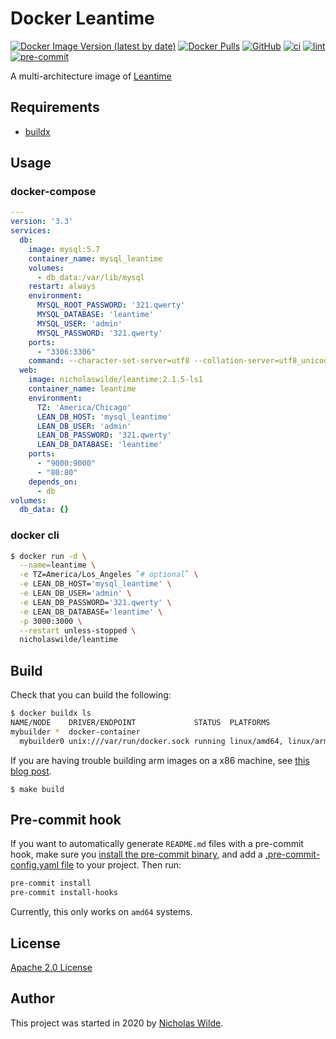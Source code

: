 # Docker Leantime
[![Docker Image Version (latest by date)](https://img.shields.io/docker/v/nicholaswilde/leantime)](https://hub.docker.com/r/nicholaswilde/leantime)
[![Docker Pulls](https://img.shields.io/docker/pulls/nicholaswilde/leantime)](https://hub.docker.com/r/nicholaswilde/leantime)
[![GitHub](https://img.shields.io/github/license/nicholaswilde/docker-leantime)](./LICENSE)
[![ci](https://github.com/nicholaswilde/docker-leantime/workflows/ci/badge.svg)](https://github.com/nicholaswilde/docker-leantime/actions?query=workflow%3Aci)
[![lint](https://github.com/nicholaswilde/docker-leantime/workflows/lint/badge.svg?branch=main)](https://github.com/nicholaswilde/docker-leantime/actions?query=workflow%3Alint)
[![pre-commit](https://img.shields.io/badge/pre--commit-enabled-brightgreen?logo=pre-commit&logoColor=white)](https://github.com/pre-commit/pre-commit)

A multi-architecture image of [Leantime](https://leantime.io/)

## Requirements
- [buildx](https://docs.docker.com/engine/reference/commandline/buildx/)

## Usage

### docker-compose

```yaml
---
version: '3.3'
services:
  db:
    image: mysql:5.7
    container_name: mysql_leantime
    volumes:
      - db_data:/var/lib/mysql
    restart: always
    environment:
      MYSQL_ROOT_PASSWORD: '321.qwerty'
      MYSQL_DATABASE: 'leantime'
      MYSQL_USER: 'admin'
      MYSQL_PASSWORD: '321.qwerty'
    ports:
      - "3306:3306"
    command: --character-set-server=utf8 --collation-server=utf8_unicode_ci
  web:
    image: nicholaswilde/leantime:2.1.5-ls1
    container_name: leantime
    environment:
      TZ: 'America/Chicago'
      LEAN_DB_HOST: 'mysql_leantime'
      LEAN_DB_USER: 'admin'
      LEAN_DB_PASSWORD: '321.qwerty'
      LEAN_DB_DATABASE: 'leantime'
    ports:
      - "9000:9000"
      - "80:80"
    depends_on:
      - db
volumes:
  db_data: {}
```

### docker cli

```bash
$ docker run -d \
  --name=leantime \
  -e TZ=America/Los_Angeles `# optional` \
  -e LEAN_DB_HOST='mysql_leantime' \
  -e LEAN_DB_USER='admin' \
  -e LEAN_DB_PASSWORD='321.qwerty' \
  -e LEAN_DB_DATABASE='leantime' \
  -p 3000:3000 \
  --restart unless-stopped \
  nicholaswilde/leantime
```
## Build

Check that you can build the following:
```bash
$ docker buildx ls
NAME/NODE    DRIVER/ENDPOINT             STATUS  PLATFORMS
mybuilder *  docker-container
  mybuilder0 unix:///var/run/docker.sock running linux/amd64, linux/arm64, linux/arm/v7
```

If you are having trouble building arm images on a x86 machine, see [this blog post](https://www.docker.com/blog/getting-started-with-docker-for-arm-on-linux/).

```
$ make build
```

## Pre-commit hook

If you want to automatically generate `README.md` files with a pre-commit hook, make sure you
[install the pre-commit binary](https://pre-commit.com/#install), and add a [.pre-commit-config.yaml file](./.pre-commit-config.yaml)
to your project. Then run:

```bash
pre-commit install
pre-commit install-hooks
```
Currently, this only works on `amd64` systems.

## License

[Apache 2.0 License](./LICENSE)

## Author
This project was started in 2020 by [Nicholas Wilde](https://github.com/nicholaswilde/).

